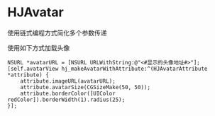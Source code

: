 # HJAvatar
使用链式编程方式简化多个参数传递

使用如下方式加载头像
```objc
NSURL *avatarURL = [NSURL URLWithString:@"<#显示的头像地址#>"];
[self.avatarView hj_makeAvatarWithAttribute:^(HJAvatarAttribute *attribute) {
    attribute.imageURL(avatarURL);
    attribute.avatarSize(CGSizeMake(50, 50));
    attribute.borderColor([UIColor redColor]).borderWidth(1).radius(25);
}];

```
